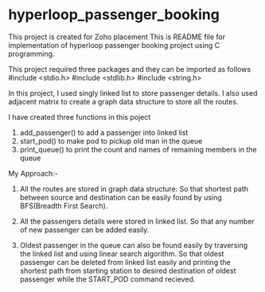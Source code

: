 # hyperloop_passenger_booking
This project is created for Zoho placement
This is README file for implementation of hyperloop passenger booking project using C programming.

This project required three packages and they can be imported as follows
#include <stdio.h>
#include <stdlib.h>
#include <string.h>

In this project, I used singly linked list to store passenger details.
I also used adjacent matrix to create a graph data structure to store all the routes.

I have created three functions in this poject
1. add_passenger() to add a passenger into linked list
2. start_pod() to make pod to pickup old man in the queue
3. print_queue() to print the count and names of remaining members in the queue

My Approach:-
1. All the routes are stored in graph data structure.
   So that shortest path between source and destination can be easily found by using BFS(Breadth First Search).

2. All the passengers details were stored in linked list.
   So that any number of new passenger can be added easily.

3. Oldest passenger in the queue can also be found easily by traversing the linked list and using linear search algorithm.
   So that oldest passenger can be deleted from linked list easily and 
   printing the shortest path from starting station to desired destination of oldest passenger while the START_POD command recieved.
